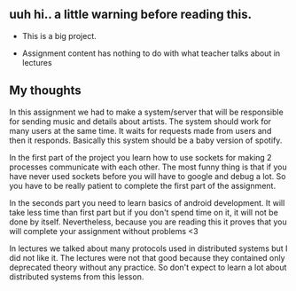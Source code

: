 ## uuh hi.. a little warning before reading this.

* This is a big project.

* Assignment content has nothing to do with what teacher talks about in lectures


 ## My thoughts
 
 In this assignment we had to make a system/server that will be responsible for sending music and details about artists.
 The system should work for many users at the same time. It waits for requests made from users and then it responds. Basically this system should be a baby version of spotify.
 
 In the first part of the project you learn how to use sockets for making 2 processes communicate with each other.
 The most funny thing is that if you have never used sockets before you will have to google and debug a lot. So you have to be really patient to complete the first part of the assignment.
 
 In the seconds part you need to learn basics of android development. It will take less time than first part but if you don't spend time on it, it will not be done by itself. Nevertheless, because you are reading this it proves that you will complete your assignment without problems <3 
 

In lectures we talked about many protocols used in distributed systems but I did not like it.
The lectures were not that good because they contained only deprecated theory without any practice.
So don't expect to learn a lot about distributed systems from this lesson.

